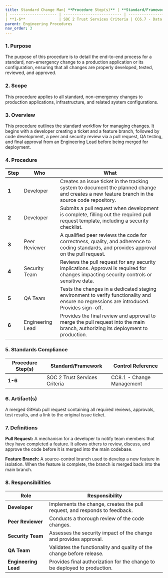 ```yaml
---
title: Standard Change Man| **Procedure Step(s)** | **Standard/Framework**     | **Control Reference**        |
| --------------------- | -------------------------- | ---------------------------- |
| **1-6**               | SOC 2 Trust Services Criteria | CC6.7 - Data Transmission |nt Procedure (ENG-PROC-003)
parent: Engineering Procedures
nav_order: 3
---
```

### 1. Purpose

The purpose of this procedure is to detail the end-to-end process for a standard, non-emergency change to a production application or its configuration, ensuring that all changes are properly developed, tested, reviewed, and approved.

### 2. Scope

This procedure applies to all standard, non-emergency changes to production applications, infrastructure, and related system configurations.

### 3. Overview

This procedure outlines the standard workflow for managing changes. It begins with a developer creating a ticket and a feature branch, followed by code development, a peer and security review via a pull request, QA testing, and final approval from an Engineering Lead before being merged for deployment.

### 4. Procedure

| **Step** | **Who**                      | **What**                                                                                                                            |
| -------- | ---------------------------- | ----------------------------------------------------------------------------------------------------------------------------------- |
| **1**    | Developer                    | Creates an issue ticket in the tracking system to document the planned change and creates a new feature branch in the source code repository. |
| **2**    | Developer                    | Submits a pull request when development is complete, filling out the required pull request template, including a security checklist.      |
| **3**    | Peer Reviewer                | A qualified peer reviews the code for correctness, quality, and adherence to coding standards, and provides approval on the pull request. |
| **4**    | Security Team                | Reviews the pull request for any security implications. Approval is required for changes impacting security controls or sensitive data. |
| **5**    | QA Team                      | Tests the changes in a dedicated staging environment to verify functionality and ensure no regressions are introduced. Provides sign-off. |
| **6**    | Engineering Lead             | Provides the final review and approval to merge the pull request into the main branch, authorizing its deployment to production.      |

### 5. Standards Compliance

| **Procedure Step(s)** | **Standard/Framework**     | **Control Reference**        |
| --------------------- | -------------------------- | ---------------------------- |
| **1-6**               | SOC 2 Trust Services Criteria | CC8.1 - Change Management |

### 6. Artifact(s)

A merged GitHub pull request containing all required reviews, approvals, test results, and a link to the original issue ticket.

### 7. Definitions

**Pull Request:** A mechanism for a developer to notify team members that they have completed a feature. It allows others to review, discuss, and approve the code before it is merged into the main codebase.

**Feature Branch:** A source-control branch used to develop a new feature in isolation. When the feature is complete, the branch is merged back into the main branch.

### 8. Responsibilities

| **Role**           | **Responsibility**                                                              |
| ------------------ | ------------------------------------------------------------------------------- |
| **Developer**      | Implements the change, creates the pull request, and responds to feedback.      |
| **Peer Reviewer**  | Conducts a thorough review of the code changes.                                 |
| **Security Team**  | Assesses the security impact of the change and provides approval.               |
| **QA Team**        | Validates the functionality and quality of the change before release.           |
| **Engineering Lead** | Provides final authorization for the change to be deployed to production.       |
